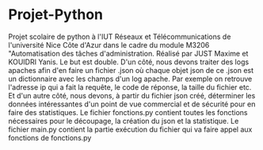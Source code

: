 # Projet-Python
Projet scolaire de python à l'IUT Réseaux et Télécommunications de l'université Nice Côte d'Azur dans le cadre du module M3206 "Automatisation des tâches d'administration.
Réalisé par JUST Maxime et KOUIDRI Yanis.
Le but est double.
D'un côté, nous devons traiter des logs apaches afin d'en faire un fichier .json où chaque objet json de ce .json est un dictionnaire avec les champs d'un log apache.
Par exemple on retrouve l'adresse ip qui a fait la requête, le code de réponse, la taille du fichier etc.
Et d'un autre côté, nous devons, à partir du fichier json créé, déterminer les données intéressantes d'un point de vue commercial et de sécurité pour en faire des statistiques.
Le fichier fonctions.py contient toutes les fonctions nécessaires pour le découpage, la création du json et la statistique.
Le fichier main.py contient la partie exécution du fichier qui va faire appel aux fonctions de fonctions.py

